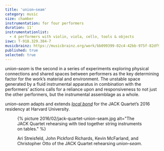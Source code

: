 ```yaml
---
title: 'union–seam'
category: music
size: chamber
instrumentation: for four performers
duration: 11'
instrumentationlist:
  - 4 performers with violin, viola, cello, tools & objects
iswc: T-918.329.384-7
musicbrainz: https://musicbrainz.org/work/bb099399-02c4-42bb-975f-82df97150b3c
published: true
selected: true
---
```


*union–seam* is the second in a series of experiments exploring physical connections and shared spaces between performers as the key determining factor for the work’s material and environment. The unstable space generated by a fluid instrumental apparatus in combination with the performers’ actions calls for a reliance upon and responsiveness to not just the other performers, but the instrumental assemblage as a whole.

*union–seam* adapts and extends *[local bond][574445d9]* for the JACK Quartet’s 2016 residency at Harvard University.

  [574445d9]: http://chrisswithinbank.net/2015/10/local-bond/ "local bond"

<figure>
  {% picture 2016/02/jack-quartet-union-seam.jpg alt="The JACK Quartet rehearsing with tied together string instruments on tables." %}

  <figcaption markdown="1">

  Ari Streisfeld, John Pickford Richards, Kevin McFarland, and Christopher Otto of the JACK Quartet rehearsing <em>union–seam</em>.

  </figcaption>
</figure>

